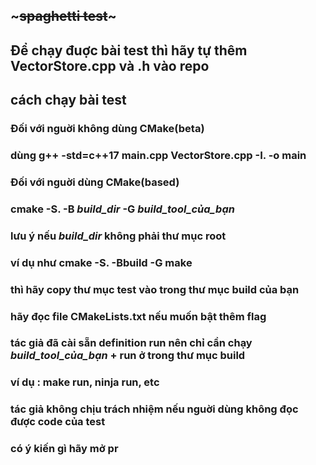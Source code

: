 ## ~~~spaghetti test~~~
 
## Để chạy đuợc bài test thì hãy tự thêm VectorStore.cpp và .h vào repo 
 
## cách chạy bài test

### Đối với nguời không dùng CMake(beta) 
### dùng g++ -std=c++17 main.cpp VectorStore.cpp -I. -o main

### Đối với nguời dùng CMake(based)
### cmake -S. -B _build_dir_  -G _build_tool_của_bạn_

### lưu ý nếu _build_dir_ không phải thư mục root 
### ví dụ như cmake -S. -Bbuild -G make
### thì hãy copy thư mục test vào trong thư mục build của bạn 
### hãy đọc file CMakeLists.txt nếu muốn bật thêm flag 
### tác giả đã cài sẵn definition run nên chỉ cần chạy _build_tool_của_bạn_ + run ở trong thư mục build
### ví dụ : make run, ninja run, etc

### tác giả không chịu trách nhiệm nếu nguời dùng không đọc được code của test 
### có ý kiến gì hãy mở pr
